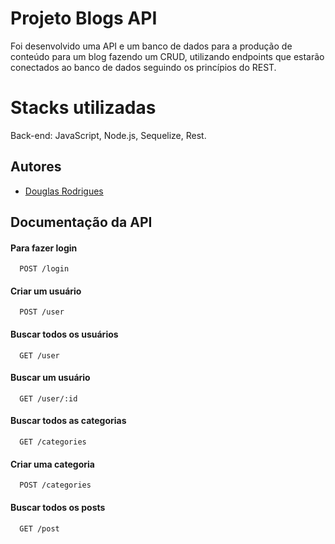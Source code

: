 
# Projeto Blogs API

Foi desenvolvido uma API e um banco de dados para a produção de conteúdo para um blog fazendo um CRUD, utilizando endpoints que estarão conectados ao  banco de dados seguindo os princípios do REST.


# Stacks utilizadas

Back-end: JavaScript, Node.js, Sequelize, Rest.

## Autores

- [Douglas Rodrigues](https://www.github.com/Douglas-S-Rodrigues)

## Documentação da API

#### Para fazer login

```
  POST /login
```


#### Criar um usuário

```
  POST /user
```

#### Buscar todos os usuários

```
  GET /user
```

#### Buscar um usuário

```
  GET /user/:id
```

#### Buscar todos as categorias

```
  GET /categories
```

#### Criar uma categoria

```
  POST /categories
```
#### Buscar todos os posts

```
  GET /post
```



